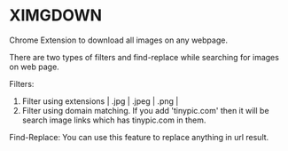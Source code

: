 # XIMGDOWN
Chrome Extension to download all images on any webpage.

There are two types of filters and find-replace while searching for images on web page.

Filters:
1. Filter using extensions | .jpg | .jpeg | .png |
2. Filter using domain matching. If you add 'tinypic.com' then it will be search image links which has tinypic.com in them.

Find-Replace:
You can use this feature to replace anything in url result.
